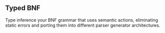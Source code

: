 ## Typed BNF

Type inference your BNF grammar that uses semantic actions, eliminating static errors and porting them into different parser generator architectures.

